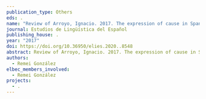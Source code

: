 ```yaml
---
publication_type: Others
eds: .
name: "Review of Arroyo, Ignacio. 2017. The expression of cause in Spanish "
journal: Estudios de Lingüística del Español
publishing_house: .
year: "2017"
doi: https://doi.org/10.36950/elies.2020..8548
abstract: Review of Arroyo, Ignacio. 2017. The expression of cause in Spanish .
authors:
  - Remei González
elbec_members_involved:
  - Remei González
projects:
  - .
---
```

